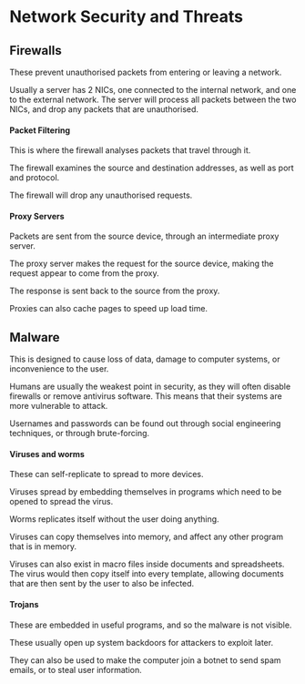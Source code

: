 # Network Security and Threats

## Firewalls

These prevent unauthorised packets from entering or leaving a network.

Usually a server has 2 NICs, one connected to the internal network, and one to the external network.
The server will process all packets between the two NICs, and drop any packets that are unauthorised.

#### Packet Filtering

This is where the firewall analyses packets that travel through it.

The firewall examines the source and destination addresses, as well as port and protocol.

The firewall will drop any unauthorised requests.

#### Proxy Servers

Packets are sent from the source device, through an intermediate proxy server.

The proxy server makes the request
for the source device, making the request appear to come from the proxy.

The response is sent back to the source from the proxy.

Proxies can also cache pages to speed up load time.

## Malware

This is designed to cause loss of data, damage to computer systems, or inconvenience to the user.

Humans are usually the weakest point in security, as they will often disable firewalls or remove antivirus software.
This means that their systems are more vulnerable to attack.

Usernames and passwords can be found out through social engineering techniques, or through brute-forcing.

#### Viruses and worms

These can self-replicate to spread to more devices.

Viruses spread by embedding themselves in programs which need to be opened to spread the virus.

Worms replicates itself without the user doing anything.

Viruses can copy themselves into memory, and affect any other program that is in memory.

Viruses can also exist in macro files inside documents and spreadsheets. The virus would then copy itself into
every template, allowing documents that are then sent by the user to also be infected.

#### Trojans

These are embedded in useful programs, and so the malware is not visible.

These usually open up system backdoors for attackers to exploit later.

They can also be used to make the computer join a botnet to send spam emails, or to steal user information.